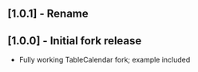 ## [1.0.1] - Rename
## [1.0.0] - Initial fork release

* Fully working TableCalendar fork; example included
